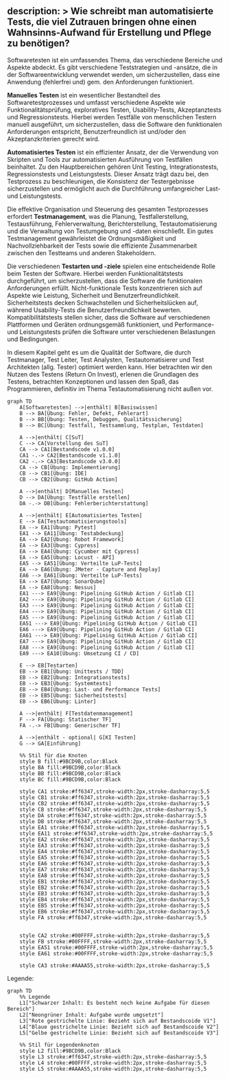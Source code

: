 description: >
  Wie schreibt man automatisierte Tests, die viel Zutrauen bringen
  ohne einen Wahnsinns-Aufwand für Erstellung und Pflege zu benötigen?
---

Softwaretesten ist ein umfassendes Thema, das verschiedene Bereiche und Aspekte abdeckt. Es gibt verschiedene
Teststrategien und -ansätze, die in der Softwareentwicklung verwendet werden, um sicherzustellen, dass eine Anwendung
(fehlerfrei und) gem. den Anforderungen funktioniert.

**Manuelles Testen** ist ein wesentlicher Bestandteil des Softwaretestprozesses und umfasst verschiedene Aspekte wie
Funktionalitätsprüfung, exploratives Testen, Usability-Tests, Akzeptanztests und Regressionstests. Hierbei werden
Testfälle von menschlichen Testern manuell ausgeführt, um sicherzustellen, dass die Software den funktionalen
Anforderungen entspricht, Benutzerfreundlich ist und/oder den Akzeptanzkriterien gerecht wird.

**Automatisiertes Testen** ist ein effizienter Ansatz, der die Verwendung von Skripten und Tools zur automatisierten
Ausführung von Testfällen beinhaltet. Zu den Hauptbereichen gehören Unit Testing, Integrationstests, Regressionstests
und Leistungstests. Dieser Ansatz trägt dazu bei, den Testprozess zu beschleunigen, die Konsistenz der Testergebnisse
sicherzustellen und ermöglicht auch die Durchführung umfangreicher Last- und Leistungstests.

Die effektive Organisation und Steuerung des gesamten Testprozesses erfordert **Testmanagement**, was die Planung,
Testfallerstellung, Testausführung, Fehlerverwaltung, Berichterstellung, Testautomatisierung und die Verwaltung von
Testumgebung und -daten einschließt. Ein gutes Testmanagement gewährleistet die Ordnungsmäßigkeit und
Nachvollziehbarkeit der Tests sowie die effiziente Zusammenarbeit zwischen den Testteams und anderen Stakeholdern.

Die verschiedenen **Testarten und -ziele** spielen eine entscheidende Rolle beim Testen der Software. Hierbei werden
Funktionalitätstests durchgeführt, um sicherzustellen, dass die Software die funktionalen Anforderungen erfüllt.
Nicht-funktionale Tests konzentrieren sich auf Aspekte wie Leistung, Sicherheit und Benutzerfreundlichkeit.
Sicherheitstests decken Schwachstellen und Sicherheitslücken auf, während Usability-Tests die Benutzerfreundlichkeit
bewerten. Kompatibilitätstests stellen sicher, dass die Software auf verschiedenen Plattformen und Geräten
ordnungsgemäß funktioniert, und Performance- und Leistungstests prüfen die Software unter verschiedenen Belastungen
und Bedingungen.

In diesem Kapitel geht es um die Qualität der Software, die durch Testmanager, Test Leiter, Test Analysten,
Testautomatisierer und Test Architekten (allg. Tester) optimiert werden kann. Hier betrachten wir den Nutzen des
Testens (Return On Invest), erlenen die Grundlagen des Testens, betrachten Konzeptionen und lassen den Spaß, das
Programmieren, definitiv im Thema Testautomatisierung nicht außen vor.

```mermaid
graph TD
    A[Softwaretesten] -->|enthält| B[Basiswissen]
    B --> BA[Übung: Fehler, Defekt, Fehlerart]
    B --> BB[Übung: Testen, Debuggen, Qualitätssicherung]
    B --> BC[Übung: Testfall, Testsammlung, Testplan, Testdaten]

    A -->|enthält| C[SuT]
    C --> CA[Vorstellung des SuT]
    CA --> CA1[Bestandscode v1.0.0]
    CA1 -.-> CA2[Bestandscode v1.1.0]
    CA2 -.-> CA3[Bestandscode v3.0.0]
    CA --> CB[Übung: Implementierung]
    CB --> CB1[Übung: IDE]
    CB --> CB2[Übung: GitHub Action]

    A -->|enthält| D[Manuelles Testen]
    D --> DA[Übung: Testfälle erstellen]
    DA -.-> DB[Übung: Fehlerberichterstattung]

    A -->|enthält| E[Automatisiertes Testen]
    E --> EA[Testautomatisierungstools]
    EA --> EA1[Übung: Pytest]
    EA1 --> EA11[Übung: Testabdeckung]
    EA --> EA2[Übung: Robot Framework]
    EA --> EA3[Übung: Cypress]
    EA --> EA4[Übung: Cycumber mit Cypress]
    EA --> EA5[Übung: Locust - API]
    EA5 --> EA51[Übung: Verteilte LuP-Tests]
    EA --> EA6[Übung: JMeter - Capture and Replay]
    EA6 --> EA61[Übung: Verteilte LuP-Tests]
    EA --> EA7[Übung: SonarQube]
    EA --> EA8[Übung: Nessus]
    EA1 ---> EA9[Übung: Pipelining GitHub Action / Gitlab CI]
    EA2 ---> EA9[Übung: Pipelining GitHub Action / Gitlab CI]
    EA3 ---> EA9[Übung: Pipelining GitHub Action / Gitlab CI]
    EA4 ---> EA9[Übung: Pipelining GitHub Action / Gitlab CI]
    EA5 ---> EA9[Übung: Pipelining GitHub Action / Gitlab CI]
    EA51 ---> EA9[Übung: Pipelining GitHub Action / Gitlab CI]
    EA6 ---> EA9[Übung: Pipelining GitHub Action / Gitlab CI]
    EA61 ---> EA9[Übung: Pipelining GitHub Action / Gitlab CI]
    EA7 ---> EA9[Übung: Pipelining GitHub Action / Gitlab CI]
    EA8 ---> EA9[Übung: Pipelining GitHub Action / Gitlab CI]
    EA9 ---> EA10[Übung: Umsetzung CI / CD]

    E --> EB[Testarten]
    EB --> EB1[Übung: Unittests / TDD]
    EB --> EB2[Übung: Integrationstests]
    EB --> EB3[Übung: Systemtests]
    EB --> EB4[Übung: Last- und Performance Tests]
    EB --> EB5[Übung: Sicherheitstests]
    EB --> EB6[Übung: Linter]

    A -->|enthält| F[Testdatenmanagement]
    F --> FA[Übung: Statischer TF]
    FA -.-> FB[Übung: Generischer TF]

    A -->|enthält - optional| G[KI Testen]
    G --> GA[Einführung]

    %% Stil für die Knoten
    style B fill:#9BCD9B,color:Black
    style BA fill:#9BCD9B,color:Black
    style BB fill:#9BCD9B,color:Black
    style BC fill:#9BCD9B,color:Black

    style CA1 stroke:#ff6347,stroke-width:2px,stroke-dasharray:5,5
    style CB1 stroke:#ff6347,stroke-width:2px,stroke-dasharray:5,5 
    style CB2 stroke:#ff6347,stroke-width:2px,stroke-dasharray:5,5 
    style CB stroke:#ff6347,stroke-width:2px,stroke-dasharray:5,5 
    style DA stroke:#ff6347,stroke-width:2px,stroke-dasharray:5,5
    style DB stroke:#ff6347,stroke-width:2px,stroke-dasharray:5,5
    style EA1 stroke:#ff6347,stroke-width:2px,stroke-dasharray:5,5
    style EA11 stroke:#ff6347,stroke-width:2px,stroke-dasharray:5,5
    style EA2 stroke:#ff6347,stroke-width:2px,stroke-dasharray:5,5
    style EA3 stroke:#ff6347,stroke-width:2px,stroke-dasharray:5,5
    style EA4 stroke:#ff6347,stroke-width:2px,stroke-dasharray:5,5
    style EA5 stroke:#ff6347,stroke-width:2px,stroke-dasharray:5,5
    style EA6 stroke:#ff6347,stroke-width:2px,stroke-dasharray:5,5
    style EA7 stroke:#ff6347,stroke-width:2px,stroke-dasharray:5,5
    style EA8 stroke:#ff6347,stroke-width:2px,stroke-dasharray:5,5
    style EB1 stroke:#ff6347,stroke-width:2px,stroke-dasharray:5,5
    style EB2 stroke:#ff6347,stroke-width:2px,stroke-dasharray:5,5
    style EB3 stroke:#ff6347,stroke-width:2px,stroke-dasharray:5,5
    style EB4 stroke:#ff6347,stroke-width:2px,stroke-dasharray:5,5
    style EB5 stroke:#ff6347,stroke-width:2px,stroke-dasharray:5,5
    style EB6 stroke:#ff6347,stroke-width:2px,stroke-dasharray:5,5
    style FA stroke:#ff6347,stroke-width:2px,stroke-dasharray:5,5


    style CA2 stroke:#00FFFF,stroke-width:2px,stroke-dasharray:5,5
    style FB stroke:#00FFFF,stroke-width:2px,stroke-dasharray:5,5
    style EA51 stroke:#00FFFF,stroke-width:2px,stroke-dasharray:5,5
    style EA61 stroke:#00FFFF,stroke-width:2px,stroke-dasharray:5,5

    style CA3 stroke:#AAAA55,stroke-width:2px,stroke-dasharray:5,5
```

Legende:

```mermaid
graph TD    
    %% Legende
    L1["Schwarzer Inhalt: Es besteht noch keine Aufgabe für diesen Bereich"]
    L2["Neongrüner Inhalt: Aufgabe wurde umgsetzt"]
    L3["Rote gestrichelte Linie: Bezieht sich auf Bestandscoide V1"]
    L4["Blaue gestrichelte Linie: Bezieht sich auf Bestandscoide V2"]
    L5["Gelbe gestrichelte Linie: Bezieht sich auf Bestandscoide V3"]

    %% Stil für Legendenknoten
    style L2 fill:#9BCD9B,color:Black
    style L3 stroke:#ff6347,stroke-width:2px,stroke-dasharray:5,5
    style L4 stroke:#00FFFF,stroke-width:2px,stroke-dasharray:5,5
    style L5 stroke:#AAAA55,stroke-width:2px,stroke-dasharray:5,5
```